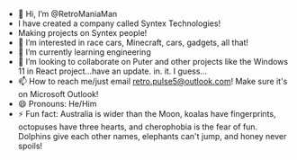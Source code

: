 - 👋 Hi, I’m @RetroManiaMan
- I have created a company called Syntex Technologies!
- Making projects on Syntex people!
- 👀 I’m interested in race cars, Minecraft, cars, gadgets, all that!
- 🌱 I’m currently learning engineering
- 💞️ I’m looking to collaborate on Puter and other projects like the Windows 11 in React project...have an update. in. it. I guess...
- 📫 How to reach me/just email retro.pulse5@outlook.com! Make sure it's on Microsoft Outlook!
- 😄 Pronouns: He/Him
- ⚡ Fun fact:  Australia is wider than the Moon,
koalas have fingerprints, octopuses have three hearts,
and cherophobia is the fear of fun. Dolphins give each other names,
elephants can't jump, and honey never spoils!

<!---
RetroManiaMan/RetroManiaMan is a ✨ special ✨ repository because its `README.md` (this file) appears on your GitHub profile.
You can click the Preview link to take a look at your changes.
--->
